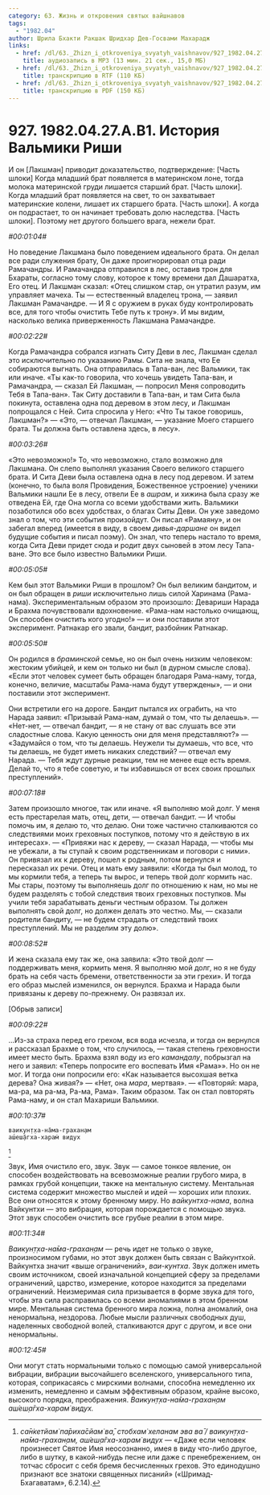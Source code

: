 ```yaml
---
category: 63. Жизнь и откровения святых вайшнавов
tags:
  - "1982.04"
author: Шрила Бхакти Ракшак Шридхар Дев-Госвами Махарадж
links:
  - href: /dl/63._Zhizn_i_otkroveniya_svyatyh_vaishnavov/927_1982.04.27.A.B1_SridharMj_Istorija_Valmiki_Rishi.mp3
    title: аудиозапись в MP3 (13 мин. 21 сек., 15,0 МБ)
  - href: /dl/63._Zhizn_i_otkroveniya_svyatyh_vaishnavov/927_1982.04.27.A.B1_SridharMj_Istorija_Valmiki_Rishi.rtf
    title: транскрипцию в RTF (110 КБ)
  - href: /dl/63._Zhizn_i_otkroveniya_svyatyh_vaishnavov/927_1982.04.27.A.B1_SridharMj_Istorija_Valmiki_Rishi.pdf
    title: транскрипцию в PDF (150 КБ)
---
```


# 927. 1982.04.27.A.B1. История Вальмики Риши

И он [Лакшман] приводит доказательство, подтверждение: [Часть шлоки] Когда младший брат появляется в материнском лоне, тогда молока материнской груди лишается старший брат. [Часть шлоки]. Когда младший брат появляется на свет, то он захватывает материнские колени, лишает их старшего брата. [Часть шлоки]. А когда он подрастает, то он начинает требовать долю наследства. [Часть шлоки]. Поэтому нет другого большего врага, нежели брат.

*#00:01:04#*

Но поведение Лакшмана было поведением идеального брата. Он делал все ради служения брату, Он даже проигнорировал отца ради Рамачандры. И Рамачандра отправился в лес, оставив трон для Бхараты, согласно тому слову, которое к тому времени дал Дашаратха, Его отец. И Лакшман сказал: «Отец слишком стар, он утратил разум, им управляет мачеха. Ты — естественный владелец трона, — заявил Лакшман Рамачандре. — И Я с оружием в руках буду контролировать все, для того чтобы очистить Тебе путь к трону». И мы видим, насколько велика приверженность Лакшмана Рамачандре.

*#00:02:22#*

Когда Рамачандра собрался изгнать Ситу Деви в лес, Лакшман сделал это исключительно по указанию Рамы. Сита не знала, что Ее собираются выгнать. Она отправилась в Тапа-ван, лес Вальмики, так или иначе. «Ты как-то говорила, что хочешь увидеть Тапа-ван, и Рамачандра, — сказал Ей Лакшман, — попросил Меня сопроводить Тебя в Тапа-ван». Так Ситу доставили в Тапа-ван, и там Сита была покинута, оставлена одна под деревом в этом лесу, и Лакшман попрощался с Ней. Сита спросила у Него: «Что Ты такое говоришь, Лакшман?» — «Это, — отвечал Лакшман, — указание Моего старшего брата. Ты должна быть оставлена здесь, в лесу».

*#00:03:26#*

«Это невозможно!» То, что невозможно, стало возможно для Лакшмана. Он слепо выполнял указания Своего великого старшего брата. И Сита Деви была оставлена одна в лесу под деревом. И затем (конечно, то была воля Провидения, Божественное устроение) ученики Вальмики нашли Ее в лесу, отвели Ее в *ашрам*, и хижина была сразу же отведена Ей, где Она могла со всеми удобствами жить. Вальмики позаботился обо всех удобствах, о благах Ситы Деви. Он уже заведомо знал о том, что эти события произойдут. Он писал «Рамаяну», и он забегал вперед (имеется в виду, в своем *дивья-даршане* он видел будущие события и писал поэму). Он знал, что теперь настало то время, когда Сита Деви придет сюда и родит двух сыновей в этом лесу Тапа-ване. Это все было известно Вальмики Риши.

*#00:05:05#*

Кем был этот Вальмики Риши в прошлом? Он был великим бандитом, и он был обращен в *риши* исключительно лишь силой Харинама (Рама-нама). Экспериментальным образом это произошло: Девариши Нарада и Брахма почувствовали вдохновение. «Рама-нам настолько очищающ, Он способен очистить кого угодно!» — и они поставили этот эксперимент. Ратнакар его звали, бандит, разбойник Ратнакар.

*#00:05:50#*

Он родился в *браминской* семье, но он был очень низким человеком: жестоким убийцей, и кем он только ни был (в дурном смысле слова). «Если этот человек сумеет быть обращен благодаря Рама-наму, тогда, конечно, величие, масштабы Рама-нама будут утверждены», — и они поставили этот эксперимент.

Они встретили его на дороге. Бандит пытался их ограбить, на что Нарада заявил: «Призывай Рама-нам, думай о том, что ты делаешь». — «Нет-нет, — отвечал бандит, — я не стану от вас слушать все эти сладостные слова. Какую ценность они для меня представляют?» — «Задумайся о том, что ты делаешь. Неужели ты думаешь, что все, что ты делаешь, не будет иметь никаких следствий? — отвечал ему Нарада. — Тебя ждут дурные реакции, тем не менее еще есть время. Делай то, что я тебе советую, и ты избавишься от всех своих прошлых преступлений».

*#00:07:18#*

Затем произошло многое, так или иначе. «Я выполняю мой долг. У меня есть престарелая мать, отец, дети, — отвечал бандит. — И чтобы помочь им, я делаю то, что делаю. Они тоже частично сталкиваются со следствиями моих греховных поступков, потому что я действую в их интересах». — «Привяжи нас к дереву, — сказал Нарада, — чтобы мы не убежали, а ты ступай к своим родственникам и поговори с ними». Он привязал их к дереву, пошел к родным, потом вернулся и пересказал их речи. Отец и мать ему заявили: «Когда ты был молод, то мы кормили тебя, а теперь ты вырос, и теперь твой долг кормить нас. Мы стары, поэтому ты выполняешь долг по отношению к нам, но мы не будем разделять с тобой следствия твоих греховных поступков. Мы учили тебя зарабатывать деньги честным образом. Ты должен выполнять свой долг, но должен делать это честно. Мы, — сказали родители бандиту, — не будем страдать от следствий твоих преступлений. Мы не разделим эту долю».

*#00:08:52#*

И жена сказала ему так же, она заявила: «Это твой долг — поддерживать меня, кормить меня. Я выполняю мой долг, но я не буду брать на себя часть бремени, ответственности за эти грехи». И тогда его образ мыслей изменился, он вернулся. Брахма и Нарада были привязаны к дереву по-прежнему. Он развязал их.

[Обрыв записи]

*#00:09:22#*

…Из-за страха перед его грехом, вся вода исчезла, и тогда он вернулся и рассказал Брахме о том, что случилось, — такая степень греховности имеет место быть. Брахма взял воду из его *камандалу*, побрызгал на него и заявил: «Теперь попросите его воспевать Имя «Рама»». Но он не мог. И тогда они попросили его: «Как называется высохшая ветка дерева? Она живая?» — «Нет, она *мара*, мертвая». — «Повторяй: мара, ма-ра, ма ра-ма, Ра-ма, Рама». Таким образом. Так он стал повторять Рама-наму, и он стал Махариши Вальмики.

*#00:10:37#*

    ваикун̣т̣ха-на̄ма-грахан̣ам
    аш́еш̣а̄гха-харам̇ видух
[^_ftn1]

Звук, Имя очистило его, звук. Звук — самое тонкое явление, он способен воздействовать на всевозможные реалии грубого мира, в рамках грубой концепции, также на ментальную систему. Ментальная система содержит множество мыслей и идей — хороших или плохих. Все они относятся к этому бренному миру. Но *вайкунтха-нама*, волна Вайкунтхи — это вибрация, которая порождается с помощью звука. Этот звук способен очистить все грубые реалии в этом мире.

*#00:11:34#*

*Ваикун̣т̣ха-на̄ма-грахан̣ам* — речь идет не только о звуке, произносимом губами, но этот звук должен быть связан с Вайкунтхой. Вайкунтха значит «выше ограничений», *ваи-кунтха*. Звук должен иметь своим источником, своей изначальной концепцией сферу за пределами ограничений, царство, измерение, которое находится за пределами ограничений. Неизмеримая сила призывается в форме звука для того, чтобы эта сила расправилась со всеми аномалиями в этом бренном мире. Ментальная система бренного мира ложна, полна аномалий, она ненормальна, нездорова. Любые мысли различных свободных душ, наделенных свободной волей, сталкиваются друг с другом, и все они ненормальны.

*#00:12:45#*

Они могут стать нормальными только с помощью самой универсальной вибрации, вибрации высочайшего вселенского, универсального типа, которая, соприкасаясь с мирскими волнами, способна немедленно их изменить, немедленно и самым эффективным образом, крайне высоко, высокого порядка, преображения. *Ваикун̣т̣ха-на̄ма-грахан̣ам аш́еш̣а̄гха-харам̇ видух.*



[^_ftn1]: *са̄н̇кетйам̇ па̄риха̄сйам̇ ва̄, стобхам̇ хеланам эва ва̄ / ваикун̣т̣ха-на̄ма-грахан̣ам, аш́еш̣а̄гха-харам̇ видух* — «Даже если человек произнесет Святое Имя неосознанно, имея в виду что-либо другое, либо в шутку, в какой-нибудь песне или даже с пренебрежением, он тотчас сбросит с себя бремя бесчисленных грехов. Это единодушно признают все знатоки священных писаний» («Шримад-Бхагаватам», 6.2.14).

